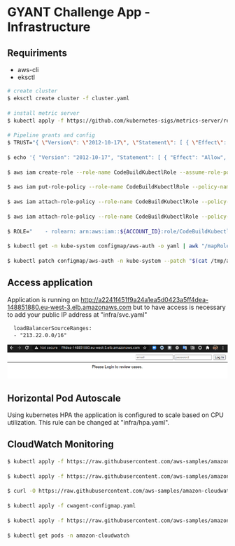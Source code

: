 # GYANT Challenge App - Infrastructure 

## Requiriments
- aws-cli
- eksctl

```sh
# create cluster
$ eksctl create cluster -f cluster.yaml

# install metric server
$ kubectl apply -f https://github.com/kubernetes-sigs/metrics-server/releases/download/v0.3.7/components.yaml

# Pipeline grants and config
$ TRUST="{ \"Version\": \"2012-10-17\", \"Statement\": [ { \"Effect\": \"Allow\", \"Principal\": { \"AWS\": \"arn:aws:iam::627938768582:root\" }, \"Action\": \"sts:AssumeRole\" } ] }"

$ echo '{ "Version": "2012-10-17", "Statement": [ { "Effect": "Allow", "Action": "eks:Describe*", "Resource": "*" } ] }' > /tmp/iam-role-policy

$ aws iam create-role --role-name CodeBuildKubectlRole --assume-role-policy-document "$TRUST" --output text --query 'Role.Arn'

$ aws iam put-role-policy --role-name CodeBuildKubectlRole --policy-name eks-describe --policy-document file:///tmp/iam-role-policy

$ aws iam attach-role-policy --role-name CodeBuildKubectlRole --policy-arn arn:aws:iam::aws:policy/CloudWatchLogsFullAccess

$ aws iam attach-role-policy --role-name CodeBuildKubectlRole --policy-arn arn:aws:iam::aws:policy/AWSCodeBuildAdminAccess

$ ROLE="    - rolearn: arn:aws:iam::${ACCOUNT_ID}:role/CodeBuildKubectlRole\n      username: build\n      groups:\n        - system:masters"

$ kubectl get -n kube-system configmap/aws-auth -o yaml | awk "/mapRoles: \|/{print;print \"$ROLE\";next}1" > /tmp/aws-auth-patch.yml

$ kubectl patch configmap/aws-auth -n kube-system --patch "$(cat /tmp/aws-auth-patch.yml)"
```

## Access application

Application is running on http://a2241f451f9a24a1ea5d0423a5ff4dea-148851880.eu-west-3.elb.amazonaws.com but to have access is necessary to add your public IP address at "infra/svc.yaml"

```
  loadBalancerSourceRanges:
  - "213.22.0.0/16"
```
![app](app.png)

## Horizontal Pod Autoscale
Using kubernetes HPA the application is configured to scale based on CPU utilization. This rule can be changed at "infra/hpa.yaml".

## CloudWatch Monitoring
```sh
$ kubectl apply -f https://raw.githubusercontent.com/aws-samples/amazon-cloudwatch-container-insights/latest/k8s-deployment-manifest-templates/deployment-mode/daemonset/container-insights-monitoring/cloudwatch-namespace.yaml

$ kubectl apply -f https://raw.githubusercontent.com/aws-samples/amazon-cloudwatch-container-insights/latest/k8s-deployment-manifest-templates/deployment-mode/daemonset/container-insights-monitoring/cwagent/cwagent-serviceaccount.yaml

$ curl -O https://raw.githubusercontent.com/aws-samples/amazon-cloudwatch-container-insights/latest/k8s-deployment-manifest-templates/deployment-mode/daemonset/container-insights-monitoring/cwagent/cwagent-configmap.yaml

$ kubectl apply -f cwagent-configmap.yaml

$ kubectl apply -f https://raw.githubusercontent.com/aws-samples/amazon-cloudwatch-container-insights/latest/k8s-deployment-manifest-templates/deployment-mode/daemonset/container-insights-monitoring/cwagent/cwagent-daemonset.yaml

$ kubectl get pods -n amazon-cloudwatch
```
